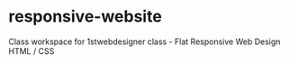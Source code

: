 # responsive-website
Class workspace for 1stwebdesigner class - Flat Responsive Web Design HTML / CSS
